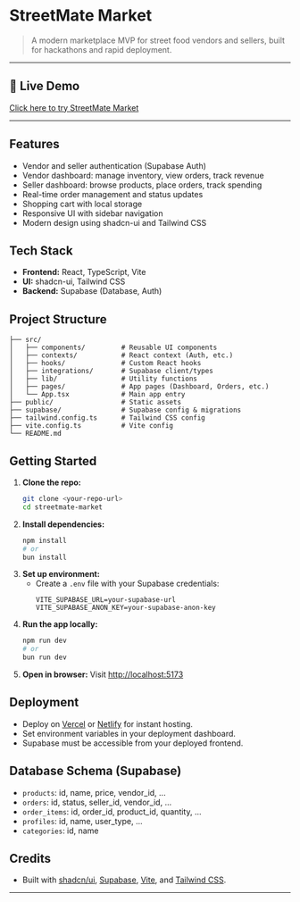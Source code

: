 # StreetMate Market

> A modern marketplace MVP for street food vendors and sellers, built for hackathons and rapid deployment.

---

## 🔗 Live Demo

[Click here to try StreetMate Market](https://streetmate.vercel.app)

---

## Features

- Vendor and seller authentication (Supabase Auth)
- Vendor dashboard: manage inventory, view orders, track revenue
- Seller dashboard: browse products, place orders, track spending
- Real-time order management and status updates
- Shopping cart with local storage
- Responsive UI with sidebar navigation
- Modern design using shadcn-ui and Tailwind CSS

## Tech Stack

- **Frontend:** React, TypeScript, Vite
- **UI:** shadcn-ui, Tailwind CSS
- **Backend:** Supabase (Database, Auth)

## Project Structure

```
├── src/
│   ├── components/         # Reusable UI components
│   ├── contexts/           # React context (Auth, etc.)
│   ├── hooks/              # Custom React hooks
│   ├── integrations/       # Supabase client/types
│   ├── lib/                # Utility functions
│   ├── pages/              # App pages (Dashboard, Orders, etc.)
│   └── App.tsx             # Main app entry
├── public/                 # Static assets
├── supabase/               # Supabase config & migrations
├── tailwind.config.ts      # Tailwind CSS config
├── vite.config.ts          # Vite config
└── README.md
```

## Getting Started

1. **Clone the repo:**
   ```sh
   git clone <your-repo-url>
   cd streetmate-market
   ```
2. **Install dependencies:**
   ```sh
   npm install
   # or
   bun install
   ```
3. **Set up environment:**
   - Create a `.env` file with your Supabase credentials:
     ```env
     VITE_SUPABASE_URL=your-supabase-url
     VITE_SUPABASE_ANON_KEY=your-supabase-anon-key
     ```
4. **Run the app locally:**
   ```sh
   npm run dev
   # or
   bun run dev
   ```
5. **Open in browser:**
   Visit [http://localhost:5173](http://localhost:5173)

## Deployment

- Deploy on [Vercel](https://vercel.com/) or [Netlify](https://www.netlify.com/) for instant hosting.
- Set environment variables in your deployment dashboard.
- Supabase must be accessible from your deployed frontend.

## Database Schema (Supabase)

- `products`: id, name, price, vendor_id, ...
- `orders`: id, status, seller_id, vendor_id, ...
- `order_items`: id, order_id, product_id, quantity, ...
- `profiles`: id, name, user_type, ...
- `categories`: id, name

## Credits

- Built with [shadcn/ui](https://ui.shadcn.com/), [Supabase](https://supabase.com/), [Vite](https://vitejs.dev/), and [Tailwind CSS](https://tailwindcss.com/).

---
